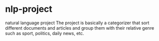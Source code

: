 # nlp-project
natural language project
The project is basically a categorizer that sort different documents and articles and group them with their relative genre such as sport, politics, daily news, etc.